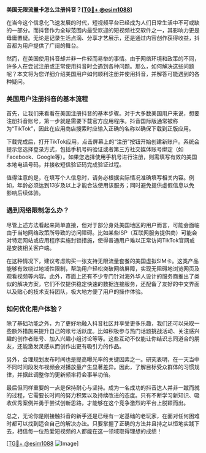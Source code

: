 **美国无限流量卡怎么注册抖音？[[TG💪+ @esim1088](https://t.me/s/esim1088)]**

在当今这个信息化飞速发展的时代，短视频平台已经成为人们日常生活中不可或缺的一部分。而抖音作为全球范围内最受欢迎的短视频社交软件之一，其影响力更是毋庸置疑。无论是记录生活点滴、分享才艺展示，还是通过内容创作获得收益，抖音都为用户提供了广阔的舞台。

然而，在美国使用抖音却并非一件轻而易举的事情。由于网络环境和政策的不同，许多人在尝试注册或正常使用抖音时会遇到各种问题。那么，如何解决这些问题呢？本文将为您详细介绍美国用户如何顺利注册并使用抖音，并解答可能遇到的各种疑问。

### 美国用户注册抖音的基本流程

首先，让我们来看看在美国注册抖音的基本步骤。对于大多数美国用户来说，想要注册抖音账号，第一步就是需要下载官方应用程序。抖音国际版通常被称为“TikTok”，因此在应用商店搜索时应输入正确的名称以确保下载到正版应用。

下载完成后，打开TikTok应用，点击屏幕上的“注册”按钮开始创建新账户。系统会提示您选择登录方式，包括手机号码验证或者第三方社交媒体账号绑定（如Facebook、Google等）。如果您选择使用手机号进行注册，则需填写有效的美国本地电话号码，并接收短信验证码完成验证过程。

值得注意的是，在填写个人信息时，请务必根据实际情况准确填写相关内容。例如，年龄必须达到13岁及以上才能合法使用该服务；同时避免提供虚假信息以免影响后续体验。

### 遇到网络限制怎么办？

尽管上述方法看起来简单直接，但对于部分身处美国地区的用户而言，可能会面临由于当地网络政策所导致的访问障碍。比如某些ISP（互联网服务提供商）可能会对特定网站或应用程序实施封锁措施，使得普通用户难以正常访问TikTok官网或是安装相关客户端。

在这种情况下，建议考虑购买一张支持无限流量套餐的美国虚拟SIM卡。这类产品能够有效绕过地域性限制，帮助用户轻松突破网络屏障，实现无阻碍地浏览网页及观看视频等内容。此外，市面上还有不少专门针对海外华人设计的服务商推出了类似的解决方案，它们不仅提供稳定快速的数据连接服务，还配备了友好的中文界面以及贴心的技术支持团队，极大地方便了用户的操作体验。

### 如何优化用户体验？

除了基础功能之外，为了更好地融入抖音社区并享受更多乐趣，我们还可以采取一些额外措施来提升自己的账号活跃度。比如积极参与热门话题挑战活动、关注感兴趣的创作者账号、加入兴趣小组讨论等等。这些互动不仅能让你结识志同道合的朋友，还能激发灵感从而创作出更有吸引力的作品。

另外，合理规划发布时间也是提高曝光率的关键因素之一。研究表明，在一天当中不同时间段发布视频会对播放量产生显著差异。因此，了解目标受众群体的习惯规律，并据此调整你的更新频率将会事半功倍。

最后但同样重要的一点是保持耐心与坚持。成为一名成功的抖音达人并非一蹴而就的过程，它需要长时间的努力积累以及持续改进的态度。只有不断学习新知识、吸收优秀案例并勇于尝试创新思路，才能够在这个竞争激烈的平台上脱颖而出。

总之，无论你是刚接触抖音的新手还是已经有一定基础的老玩家，在面对任何困难时都可以找到适合自己的解决办法。只要掌握了正确的方法并且持之以恒地实践下去，相信每一位热爱短视频的人都能在这一领域取得理想的成绩！

[[TG💪+ @esim1088](https://t.me/s/esim1088) ![Image](https://i.postimg.cc/4NQfJmqS/Snipaste-2025-05-13-00-14-12.png)]